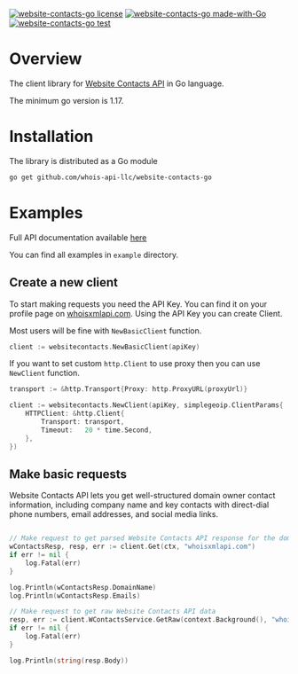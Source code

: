 [![website-contacts-go license](https://img.shields.io/badge/License-MIT-green.svg)](https://opensource.org/licenses/MIT)
[![website-contacts-go made-with-Go](https://img.shields.io/badge/Made%20with-Go-1f425f.svg)](https://pkg.go.dev/github.com/whois-api-llc/website-contacts-go)
[![website-contacts-go test](https://github.com/whois-api-llc/website-contacts-go/workflows/Test/badge.svg)](https://github.com/whois-api-llc/website-contacts-go/actions/)

# Overview

The client library for
[Website Contacts API](https://website-contacts.whoisxmlapi.com)
in Go language.

The minimum go version is 1.17.

# Installation

The library is distributed as a Go module

```bash
go get github.com/whois-api-llc/website-contacts-go
```

# Examples

Full API documentation available [here](https://website-contacts.whoisxmlapi.com/api/documentation/making-requests)

You can find all examples in `example` directory.

## Create a new client

To start making requests you need the API Key. 
You can find it on your profile page on [whoisxmlapi.com](https://whoisxmlapi.com/).
Using the API Key you can create Client.

Most users will be fine with `NewBasicClient` function. 
```go
client := websitecontacts.NewBasicClient(apiKey)
```

If you want to set custom `http.Client` to use proxy then you can use `NewClient` function.
```go
transport := &http.Transport{Proxy: http.ProxyURL(proxyUrl)}

client := websitecontacts.NewClient(apiKey, simplegeoip.ClientParams{
    HTTPClient: &http.Client{
        Transport: transport,
        Timeout:   20 * time.Second,
    },
})
```

## Make basic requests

Website Contacts API lets you get well-structured domain owner contact information, including company name and key contacts with direct-dial phone numbers, email addresses, and social media links.

```go

// Make request to get parsed Website Contacts API response for the domain name
wContactsResp, resp, err := client.Get(ctx, "whoisxmlapi.com")
if err != nil {
    log.Fatal(err)
}

log.Println(wContactsResp.DomainName)
log.Println(wContactsResp.Emails)

// Make request to get raw Website Contacts API data
resp, err := client.WContactsService.GetRaw(context.Background(), "whoisxmlapi.com")
if err != nil {
    log.Fatal(err)
}

log.Println(string(resp.Body))


```
